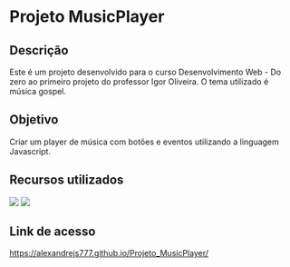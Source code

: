# Projeto MusicPlayer

<h2>Descrição</h2>

  Este é um projeto desenvolvido para o curso Desenvolvimento Web - Do zero ao primeiro projeto do professor Igor Oliveira. O tema utilizado é música gospel.

<h2>Objetivo</h2>

  Criar um player de música com botões e eventos utilizando a linguagem Javascript.

<h2>Recursos utilizados</h2>

  <img src="https://user-images.githubusercontent.com/85634326/129465609-60ddb947-65e5-4e82-afae-440e255473da.png"> <img src="https://user-images.githubusercontent.com/85634326/129465642-fa1c8dd3-7fbb-4d7b-a976-f3692107860e.png">
 
<h2>Link de acesso</h2>

  <a href="https://alexandrejs777.github.io/Projeto_MusicPlayer/">https://alexandrejs777.github.io/Projeto_MusicPlayer/</a>
